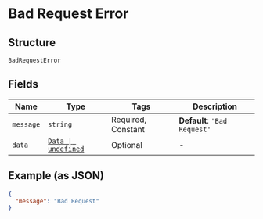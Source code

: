 
# Bad Request Error

## Structure

`BadRequestError`

## Fields

| Name | Type | Tags | Description |
|  --- | --- | --- | --- |
| `message` | `string` | Required, Constant | **Default**: `'Bad Request'` |
| `data` | [`Data \| undefined`](../../doc/models/data.md) | Optional | - |

## Example (as JSON)

```json
{
  "message": "Bad Request"
}
```

